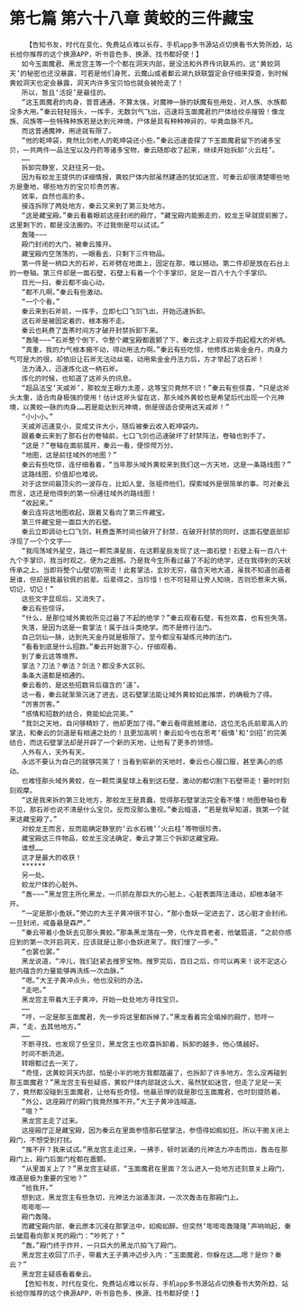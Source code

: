 # 第七篇 第六十八章 黄蛟的三件藏宝
        【告知书友，时代在变化，免费站点难以长存，手机app多书源站点切换看书大势所趋，站长给你推荐的这个换源APP，听书音色多、换源、找书都好使！】
       如今玉面魔君、黑龙宫主等一个个都在洞天内部，是没法和外界传讯联系的。这‘黄蛟洞天’的秘密也还没暴露，可若是他们身死，云魔山或者鄱云湖九妖联盟定会仔细来探查，到时候黄蛟洞天也定会暴露，洞天内许多宝贝怕也就会被抢走了！
       所以，暂且‘活捉’是最佳的。
       “这玉面魔君的肉身，普普通通，不算太强，对魔神一脉的妖魔有些用处，对人族、水族都没多大用。”秦云轻轻摇头，一挥手，无数剑气飞出，迅速将玉面魔君的尸体给绞杀摧毁！像龙族、凤族等一些特殊种族若是达到元神境，尸体是具有种种神异的，毕竟血脉不凡。
       而这普通魔神，用途就有限了。
       “他的乾坤袋，竟然比剑老人的乾坤袋还小些。”秦云迅速查探了下玉面魔君留下的诸多宝贝，一共两件一品法宝以及丹药等诸多宝物，秦云随即收了起来，继续开始拆卸‘火云柱’。
       ……
       拆卸完静室，又赶往另一处。
       因为有蛟龙王提供的详细情报，黄蛟尸体内部虽然建造的犹如迷宫，可秦云却很清楚哪些地方是重地，哪些地方的宝贝珍贵厉害。
       效率，自然也高的多。
       接连拆除了两处地方，秦云又来到了第三处地方。
       “这是藏宝殿。”秦云看着眼前这座封闭的殿厅，“藏宝殿内能搬走的，蛟龙王早就提前搬了。这里剩下的，都是没法搬的。不过我倒是可以试试。”
       轰隆~~~
       殿门封闭的大门，被秦云推开。
       藏宝殿内空荡荡的，一眼看去，只剩下三件物品。
       第一件是一柄巨大的石斧，石斧劈在地面上，固定在那，难以撼动。第二件却是放在石台上的一卷轴。第三件却是一面石壁，石壁上有着一个个手掌印，足足一百八十九个手掌印。
       目光一扫，秦云都不由心动。
       “都不凡啊。”秦云有些激动。
       “一个个看。”
       秦云来到石斧前，一挥手，立即七口飞剑飞出，开始迅速拆卸。
       这石斧是被固定着的，根本搬不走。
       秦云也耗费了盏茶时间方才破开封禁拆卸下来。
       “轰隆~~~”石斧整个倒下，令整个藏宝殿都震颤了下，秦云这才上前双手抱起粗大的斧柄。
       “真重，我的力气根本搬不动，得动用法力啊。”秦云有些吃惊，他修炼出紫金金丹，肉身力气可是大的很，却依旧让石斧无法动丝毫，动用紫金金丹法力后，方才举起了这石斧！
       法力涌入，迅速炼化这一柄石斧。
       炼化的时候，也知道了这斧头的讯息。
       “超品法宝‘天戚斧’，那蛟龙王眼力太差，这等宝贝竟然不识！”秦云有些惊喜，“只是这斧头太重，适合肉身极强的使用！估计这斧头留在这，那头域外黄蛟也是希望后代出现一个元神境，以黄蛟一脉的肉身……若是能达到元神境，倒是很适合使用这天戚斧！”
       “小小小。”
       天戚斧迅速变小，变成丈许大小，随后被秦云收入乾坤袋内。
       跟着秦云来到了那石台的卷轴前，七口飞剑也迅速破坏了封禁阵法，卷轴也到手了。
       “这是？”卷轴在面前展开，秦云一看，便惊愕万分。
       “地图，这是前往域外的地图？”
       秦云有些吃惊，连仔细看着，“当年那头域外黄蛟来到我们这一方天地，这是一条路线图？”
       这路线图，价值却也难说。
       对于这世间最顶尖的一波存在，比如人皇、张祖师他们，探索域外是很简单的事。可对秦云而言，这还是他得到的第一份通往域外的路线图！
       “收起来。”
       秦云连将这地图收起，跟着又看向了第三件藏宝。
       第三件藏宝是一面巨大的石壁。
       秦云立即调动七口飞剑，耗费盏茶时间也破开了封禁，在破开封禁的同时，这面石壁底部却浮现了一个个文字——
       “我闯荡域外星空，路过一颗荒漠星辰，在这颗星辰发现了这一面石壁！石壁上有一百八十九个手掌印，我当时观之，便为之震撼。乃是我今生所看过最了不起的绝学，还在我得到的天妖传承之上。当即将整个山壁切割带走！此套掌法，玄妙无穷，蕴含天地大道，虽我不知道创造者是谁，但却是我最钦佩的前辈。后辈得之，当珍惜！也不可轻易让旁人知晓，否则恐惹来大祸，切记，切记！”
       这些文字显现后，又消失了。
       秦云有些惊讶。
       “什么，是那位域外黄蛟所见过最了不起的绝学？”秦云观看石壁，有些欢喜，也有些失落。
       失落，是因为这是一套掌法！属于战斗类绝学。而不是修行法门。
       自己剑仙一脉，达到先天金丹就是极限了。至今都没有凝练元神的法门。
       “看看到底是什么招数。”秦云开始潜下心，仔细观看。
       到了秦云这等境界。
       掌法？刀法？拳法？剑法？都没多大区别。
       条条大道都是相通的。
       秦云看的，是这些招数背后蕴含的‘道’。
       这一看，秦云就渐渐沉迷了进去，这石壁掌法能让域外黄蛟如此推崇，的确极为了得。
       “厉害厉害。”
       “感情和招数的结合，竟能如此完美。”
       “我剑之天地，自问够精妙了，他却更加了得。”秦云看得震撼激动，这位无名氏前辈高人的掌法，和秦云的剑道是有相通之处的！且更加高明！秦云如今也在思考‘极情’和‘剑招’的完美结合，而这石壁掌法却是开辟了一个新的天地，让他有了更多的领悟。
       人外有人，天外有天。
       永远不要认为自己的就够完美了！当看到崭新的天地时，秦云也心服口服，甚至满心的感动。
       也难怪那头域外黄蛟，在一颗荒漠星球上看到这石壁，激动的都切割下石壁带走！要时时刻刻观摩。
       “这是我来拆的第三处地方，那蛟龙王是真蠢，觉得那石壁掌法完全看不懂！地图卷轴也看不见，那石斧也说不清是什么宝贝。反而没那么重视。”秦云暗道，“若是我早知道，我第一个就来这藏宝殿了。”
       对蛟龙王而言，反而能确定静室的‘云水石魄’‘火云柱’等物很珍贵。
       藏宝殿这三件物品，蛟龙王没法确定，秦云才第三个拆卸这藏宝殿。
       谁想……
       这才是最大的收获！
       ******
       另一处。
       蛟龙尸体的心脏外。
       “轰~~~”黑龙宫主所化黑龙，一爪抓在那巨大的心脏上，心脏表面阵法涌动，却根本破不开。
       “一定是那小鱼妖。”旁边的大王子黄冲很不甘心，“那小鱼妖一定进去了，这心脏才会封闭。一旦封闭，戒备最是森严。”
       “秦云带着小鱼妖去见那头黄蛟。”那条黑龙落在一旁，化作龙首老者，他皱眉道，“之前你感应到的第一次开启洞天，应该就是让那小鱼妖进来了。我们慢了一步。”
       “也罢也罢。”
       黑龙说道，“冲儿，我们赶紧去搜罗宝物。搜罗完后，百日之后，你可以再来！说不定这心脏内蕴含的力量能够再洗练一次血脉。”
       “嗯。”大王子黄冲点头，他也没别的办法。
       “走吧。”
       黑龙宫主带着大王子黄冲，开始一处处地方寻找宝贝。
       ……
       “哼，一定是那玉面魔君，先一步将这里都拆掉了。”黑龙看着完全塌掉的殿厅，怒哼一声，“走，去其他地方。”
       ……
       不断寻找，也发现了些宝贝，黑龙宫主也欢喜拆卸着，拆卸的越多，他心情越好。
       时间不断流逝。
       转眼都过去一天了。
       “奇怪，这黄蛟洞天内部，怕是小半的地方我都踏遍了，也拆卸了许多地方。怎么没再碰到那玉面魔君？”黑龙宫主有些疑惑，黄蛟尸体内部就这么大，虽然犹如迷宫，但走了足足一天了，竟然都没碰到玉面魔君，让他有些奇怪。他最忌惮的就是那位玉面魔君，也时刻提防着。
       “外公，这座殿厅的殿门我竟然推不开。”大王子黄冲连喊道。
       “哦？”
       黑龙宫主走了过来。
       这座殿厅正是藏宝殿，因为秦云在里面参悟那石壁掌法，参悟得如痴如狂。所以干脆关闭上殿门，不想受到打扰。
       “推不开？我来试试。”黑龙宫主走过来，一拂手，顿时汹涌的元神法力冲击而出，轰击在那殿门上，殿门后面门栓都在震颤。
       “从里面关上了？”黑龙宫主疑惑，“玉面魔君在里面？怎么进入一处地方还刻意关上殿门，难道是极为重要的宝地？”
       “给我开。”
       想到这，黑龙宫主有些急切，元神法力汹涌澎湃，一次次轰击在那殿门上。
       嘭嘭嘭——
       殿门轰隆。
       而藏宝殿内部，秦云原本沉浸在那掌法中，如痴如醉。但突然‘嘭嘭嘭轰隆隆’声响响起，秦云皱眉看向那关死的殿门：“吵死了！”
       “轰。”殿门终于炸开，一只巨大的黑龙爪拍飞了殿门。
       黑龙宫主收回了爪子，带着大王子黄冲迈步入内：“玉面魔君，你躲在这……嗯？是你？秦云？”
       黑龙宫主疑惑看着秦云。
       【告知书友，时代在变化，免费站点难以长存，手机app多书源站点切换看书大势所趋，站长给你推荐的这个换源APP，听书音色多、换源、找书都好使！】